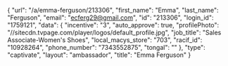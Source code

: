 {
    "url": "\/a\/emma-ferguson\/213306",
    "first_name": "Emma",
    "last_name": "Ferguson",
    "email": "ecferg29@gmail.com",
    "id": "213306",
    "login_id": "1759121",
    "data": {
        "incentive": "3",
        "auto_approve": true,
        "profilePhoto": "\/\/sitecdn.tvpage.com\/player\/logos\/default_profile.jpg",
        "job_title": "Sales Associate-Women's Shoes",
        "local_macys_store": "703",
        "racif_id": "10928264",
        "phone_number": "7343552875",
        "tongal": ""
    },
    "type": "captivate",
    "layout": "ambassador",
    "title": "Emma Ferguson"
}